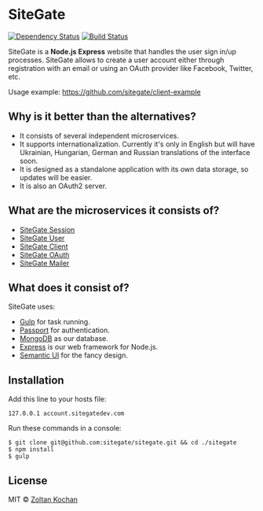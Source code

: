 # SiteGate

[![Dependency Status](https://david-dm.org/sitegate/sitegate.svg)](https://david-dm.org/sitegate/sitegate)
[![Build Status](https://travis-ci.org/sitegate/sitegate.svg?branch=master)](https://travis-ci.org/sitegate/sitegate)

SiteGate is a **Node.js Express** website that handles the user sign in/up processes. SiteGate allows to create a user account either through registration with an email or using an OAuth provider like Facebook, Twitter, etc.

Usage example: https://github.com/sitegate/client-example


## Why is it better than the alternatives?

* It consists of several independent microservices.
* It supports internationalization. Currently it's only in English but will have Ukrainian, Hungarian, German and Russian translations of the interface soon.
* It is designed as a standalone application with its own data storage, so updates will be easier.
* It is also an OAuth2 server.


## What are the microservices it consists of?

* [SiteGate Session](https://github.com/sitegate/session)
* [SiteGate User](https://github.com/sitegate/user)
* [SiteGate Client](https://github.com/sitegate/client)
* [SiteGate OAuth](https://github.com/sitegate/oauth)
* [SiteGate Mailer](https://github.com/sitegate/mailer)


## What does it consist of?

SiteGate uses:

* [Gulp](http://gulpjs.com/) for task running.
* [Passport](http://passportjs.org/) for authentication.
* [MongoDB](http://www.mongodb.org/downloads) as our database.
* [Express](http://expressjs.com/) is our web framework for Node.js.
* [Semantic UI](http://semantic-ui.com/) for the fancy design.


## Installation

Add this line to your hosts file:
```
127.0.0.1 account.sitegatedev.com
```
Run these commands in a console:
````
$ git clone git@github.com:sitegate/sitegate.git && cd ./sitegate
$ npm install
$ gulp
````


## License

MIT © [Zoltan Kochan](https://www.kochan.io)
